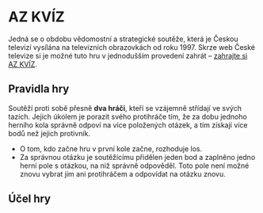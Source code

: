 # AZ KVÍZ

Jedná se o obdobu vědomostní a strategické soutěže, která je Českou televizí vysílána na televizních obrazovkách od roku 1997. Skrze web České televize si je možné tuto hru v jednodušším provedení zahrát – [zahrajte si AZ KVÍZ](https://www.ceskatelevize.cz/porady/1097147804-az-kviz/3044-zahrajte-si/).

## Pravidla hry

Soutěží proti sobě přesně **dva hráči**, kteří se vzájemně střídají ve svých tazích. Jejich úkolem je porazit svého protihráče tím, že za dobu jednoho herního kola správně odpoví na více položených otázek, a tím získají více bodů než jejich protivník. 

- O tom, kdo začne hru v první kole začne, rozhoduje los.
- Za správnou otázku je soutěžícímu přidělen jeden bod a zaplněno jedno herní pole s otázkou, na niž správně odpověděl. Toto pole není možné znovu vybrat jím ani protihráčem a odpovídat na otázku znovu.


## Účel hry


